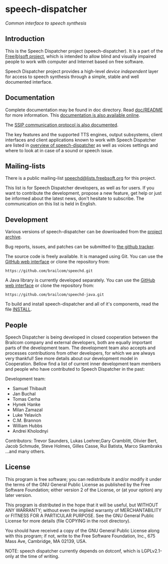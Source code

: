 speech-dispatcher
=================

*Common interface to speech synthesis*

Introduction
------------

This is the Speech Dispatcher project (speech-dispatcher). It is a part of the
[Free(b)soft project](https://devel.freebsoft.org/), which is intended to allow
blind and visually impaired people to work with computer and Internet based on
free software.

Speech Dispatcher project provides a high-level *device independent* layer
for access to speech synthesis through a simple, stable and well documented
interface.

Documentation
-------------

Complete documentation may be found in doc directory. Read
[doc/README](doc/README) for more information. This [documentation is also
available online](https://devel.freebsoft.org/doc/speechd/speech-dispatcher.html).

The [SSIP communication protocol is also
documented](https://devel.freebsoft.org/doc/speechd/ssip.html).

The key features and the supported TTS engines, output subsystems, client
interfaces and client applications known to work with Speech Dispatcher are
listed in [overview of speech-dispatcher](README.overview.md) as well as voices
settings and where to look at in case of a sound or speech issue.

Mailing-lists
-------------

There is a public mailing-list speechd@lists.freebsoft.org for this project.

This list is for Speech Dispatcher developers, as well as for users. If you
want to contribute the development, propose a new feature, get help or just be
informed about the latest news, don't hesitate to subscribe. The communication
on this list is held in English.

Development
-----------

Various versions of speech-dispatcher can be downloaded from the [project
archive](https://github.com/brailcom/speechd/releases).

Bug reports, issues, and patches can be submitted to [the github
tracker](https://github.com/brailcom/speechd/issues).

The source code is freely available. It is managed using Git. You can use
the [GitHub web interface](https://github.com/brailcom/speechd) or clone the
repository from:

    https://github.com/brailcom/speechd.git

A Java library is currently developed separately. You can use the [GitHub web
interface](https://github.com/brailcom/speechd-java) or clone the repository
from:

    https://github.com/brailcom/speechd-java.git

To build and install speech-dispatcher and all of it's components, read the
file [INSTALL](INSTALL).


People
------

Speech Dispatcher is being developed in closed cooperation between the Brailcom
company and external developers, both are equally important parts of the
development team. The development team also accepts and processes contributions
from other developers, for which we are always very thankful! See more details
about our development model in Cooperation. Bellow find a list of current inner
development team members and people who have contributed to Speech Dispatcher in
the past:

Development team:

  * Samuel Thibault
  * Jan Buchal
  * Tomas Cerha
  * Hynek Hanke
  * Milan Zamazal
  * Luke Yelavich
  * C.M. Brannon
  * William Hubbs
  * Andrei Kholodnyi

Contributors: Trevor Saunders, Lukas Loehrer,Gary Cramblitt, Olivier Bert, Jacob
Schmude, Steve Holmes, Gilles Casse, Rui Batista, Marco Skambraks ...and many
others.

License
-------

This program is free software; you can redistribute it and/or modify it under
the terms of the GNU General Public License as published by the Free Software
Foundation; either version 2 of the License, or (at your option) any later
version.

This program is distributed in the hope that it will be useful, but WITHOUT ANY
WARRANTY; without even the implied warranty of MERCHANTABILITY or FITNESS FOR A
PARTICULAR PURPOSE.  See the GNU General Public License for more details (file
COPYING in the root directory).

You should have received a copy of the GNU General Public License along with
this program; if not, write to the Free Software Foundation, Inc., 675 Mass
Ave, Cambridge, MA 02139, USA.


NOTE: speech dispatcher currently depends on dotconf, which is LGPLv2.1-only at
the time of writing.
